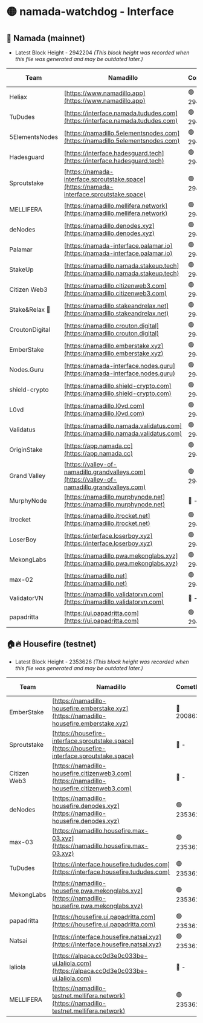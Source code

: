 # 🟡 namada-watchdog - Interface

## 🚀 Namada (mainnet)
- Latest Block Height - 2942204 *(This block height was recorded when this file was generated and may be outdated later.)*

| Team | Namadillo | CometBFT | Indexer | MASP Indexer |
|-|-|-|-|-|
| Heliax | [https://www.namadillo.app](https://www.namadillo.app) | 🟢 2942181 | 🟢 2942181 | 🟢 2942181 |
| TuDudes | [https://interface.namada.tududes.com](https://interface.namada.tududes.com) | 🟢 2942181 | 🟢 2942181 | 🟢 2942181 |
| 5ElementsNodes | [https://namadillo.5elementsnodes.com](https://namadillo.5elementsnodes.com) | 🟢 2942182 | 🟢 2942182 | 🟢 2942182 |
| Hadesguard | [https://interface.hadesguard.tech](https://interface.hadesguard.tech) | 🟢 2942182 | 🟢 2942182 | 🟢 2942182 |
| Sproutstake | [https://namada-interface.sproutstake.space](https://namada-interface.sproutstake.space) | 🟢 2942183 | 🔴 2797937 | 🟢 2942182 |
| MELLIFERA | [https://namadillo.mellifera.network](https://namadillo.mellifera.network) | 🟢 2942184 | 🟢 2942184 | 🟢 2942184 |
| deNodes | [https://namadillo.denodes.xyz](https://namadillo.denodes.xyz) | 🟢 2942185 | 🟢 2942185 | 🟢 2942185 |
| Palamar | [https://namada-interface.palamar.io](https://namada-interface.palamar.io) | 🟢 2942185 | 🟢 2942185 | 🟢 2942185 |
| StakeUp | [https://namadillo.namada.stakeup.tech](https://namadillo.namada.stakeup.tech) | 🟢 2942186 | 🟢 2942186 | 🟢 2942186 |
| Citizen Web3 | [https://namadillo.citizenweb3.com](https://namadillo.citizenweb3.com) | 🟢 2942187 | 🟢 2942187 | 🟢 2942187 |
| Stake&Relax 🦥 | [https://namadillo.stakeandrelax.net](https://namadillo.stakeandrelax.net) | 🟢 2942187 | 🟢 2942187 | 🟢 2942187 |
| CroutonDigital | [https://namadillo.crouton.digital](https://namadillo.crouton.digital) | 🟢 2942188 | 🟢 2942188 | 🟢 2942188 |
| EmberStake | [https://namadillo.emberstake.xyz](https://namadillo.emberstake.xyz) | 🟢 2942189 | 🟢 2942189 | 🟢 2942189 |
| Nodes.Guru | [https://namada-interface.nodes.guru](https://namada-interface.nodes.guru) | 🟢 2942189 | 🟢 2942189 | 🟢 2942189 |
| shield-crypto | [https://namadillo.shield-crypto.com](https://namadillo.shield-crypto.com) | 🟢 2942190 | 🔴 - | 🔴 - |
| L0vd | [https://namadillo.l0vd.com](https://namadillo.l0vd.com) | 🟢 2942195 | 🟢 2942195 | 🟢 2942195 |
| Validatus | [https://namadillo.namada.validatus.com](https://namadillo.namada.validatus.com) | 🟢 2942196 | 🟢 2942196 | 🟢 2942196 |
| OriginStake | [https://app.namada.cc](https://app.namada.cc) | 🟢 2942197 | 🟢 2942196 | 🟢 2942196 |
| Grand Valley | [https://valley-of-namadillo.grandvalleys.com](https://valley-of-namadillo.grandvalleys.com) | 🟢 2942197 | 🟢 2942197 | 🟢 2942197 |
| MurphyNode | [https://namadillo.murphynode.net](https://namadillo.murphynode.net) | 🔴 - | 🔴 - | 🔴 - |
| itrocket | [https://namadillo.itrocket.net](https://namadillo.itrocket.net) | 🟢 2942199 | 🟢 2942199 | 🟢 2942199 |
| LoserBoy | [https://interface.loserboy.xyz](https://interface.loserboy.xyz) | 🟢 2942200 | 🟢 2942200 | 🟢 2942200 |
| MekongLabs | [https://namadillo.pwa.mekonglabs.xyz](https://namadillo.pwa.mekonglabs.xyz) | 🟢 2942201 | 🟢 2942200 | 🟢 2942200 |
| max-02 | [https://namadillo.net](https://namadillo.net) | 🟢 2942201 | 🟢 2942201 | 🟢 2942201 |
| ValidatorVN | [https://namadillo.validatorvn.com](https://namadillo.validatorvn.com) | 🔴 - | 🔴 - | 🔴 - |
| papadritta | [https://ui.papadritta.com](https://ui.papadritta.com) | 🟢 2942204 | 🟢 2942204 | 🟢 2942204 |

## 🏠🔥 Housefire (testnet)
- Latest Block Height - 2353626 *(This block height was recorded when this file was generated and may be outdated later.)*

| Team | Namadillo | CometBFT | Indexer | MASP Indexer |
|-|-|-|-|-|
| EmberStake | [https://namadillo-housefire.emberstake.xyz](https://namadillo-housefire.emberstake.xyz) | 🔴 2008636 | 🔴 - | 🔴 - |
| Sproutstake | [https://housefire-interface.sproutstake.space](https://housefire-interface.sproutstake.space) | 🔴 - | 🔴 - | 🔴 - |
| Citizen Web3 | [https://namadillo-housefire.citizenweb3.com](https://namadillo-housefire.citizenweb3.com) | 🔴 - | 🔴 - | 🔴 - |
| deNodes | [https://namadillo-housefire.denodes.xyz](https://namadillo-housefire.denodes.xyz) | 🟢 2353626 | 🟢 2353626 | 🟢 2353626 |
| max-03 | [https://namadillo.housefire.max-03.xyz](https://namadillo.housefire.max-03.xyz) | 🟢 2353626 | 🔴 2167206 | 🟢 2353626 |
| TuDudes | [https://interface.housefire.tududes.com](https://interface.housefire.tududes.com) | 🟢 2353626 | 🟢 2353626 | 🟢 2353626 |
| MekongLabs | [https://namadillo-housefire.pwa.mekonglabs.xyz](https://namadillo-housefire.pwa.mekonglabs.xyz) | 🟢 2353626 | 🟢 2353626 | 🟢 2353626 |
| papadritta | [https://housefire.ui.papadritta.com](https://housefire.ui.papadritta.com) | 🟢 2353626 | 🟢 2353626 | 🟢 2353626 |
| Natsai | [https://interface.housefire.natsai.xyz](https://interface.housefire.natsai.xyz) | 🟢 2353626 | 🟢 2353626 | 🟢 2353626 |
| laliola | [https://alpaca.cc0d3e0c033be-ui.laliola.com](https://alpaca.cc0d3e0c033be-ui.laliola.com) | 🔴 - | 🔴 - | 🔴 - |
| MELLIFERA | [https://namadillo-testnet.mellifera.network](https://namadillo-testnet.mellifera.network) | 🟢 2353626 | 🟢 2353626 | 🟢 2353626 |

